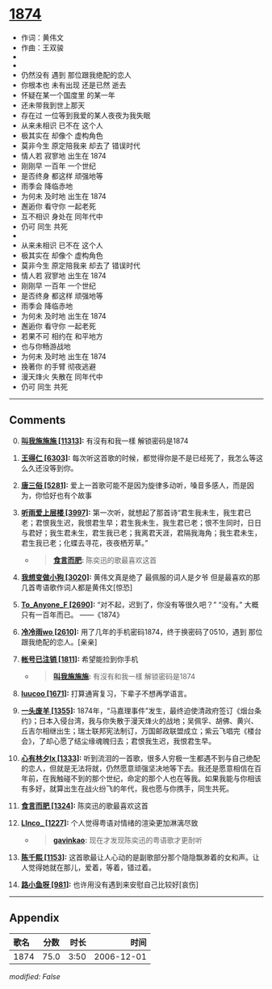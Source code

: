 # [1874](https://music.163.com/song?id=65588)

* 作词：黄伟文
* 作曲：王双骏
*
*
* 仍然没有 遇到 那位跟我绝配的恋人
* 你根本也 未有出现 还是已然 逝去
* 怀疑在某一个国度里 的某一年
* 还未带我到世上那天
* 存在过 一位等到我爱的某人夜夜为我失眠
* 从来未相识 已不在 这个人
* 极其实在 却像个 虚构角色
* 莫非今生 原定陪我来 却去了 错误时代
* 情人若 寂寥地 出生在 1874
* 刚刚早 一百年 一个世纪
* 是否终身 都这样 顽强地等
* 雨季会 降临赤地
* 为何未 及时地 出生在 1874
* 邂逅你 看守你 一起老死
* 互不相识 身处在 同年代中
* 仍可 同生 共死
* 
* 从来未相识 已不在 这个人
* 极其实在 却像个 虚构角色
* 莫非今生 原定陪我来 却去了 错误时代
* 情人若 寂寥地 出生在 1874
* 刚刚早 一百年 一个世纪
* 是否终身 都这样 顽强地等
* 雨季会 降临赤地
* 为何未 及时地 出生在 1874
* 邂逅你 看守你 一起老死
* 若果不可 相约在 和平地方
* 也与你畅游战地
* 为何未 及时地 出生在 1874
* 挽著你 的手臂 彻夜逃避
* 漫天烽火 失散在 同年代中
* 仍可 同生 共死


---

## Comments
0. **[叫我施施施 \[11313\]](https://music.163.com/#/user/home?id=15963030):** 有沒有和我一樣 解锁密码是1874

1. **[王得仁 \[6303\]](https://music.163.com/#/user/home?id=50394982):** 每次听这首歌的时候，都觉得你是不是已经死了，我怎么等这么久还没等到你。

2. **[唐三俗 \[5281\]](https://music.163.com/#/user/home?id=44314774):** 爱上一首歌可能不是因为旋律多动听，嗓音多感人，而是因为，你恰好也有个故事

3. **[听雨爱上层楼 \[3997\]](https://music.163.com/#/user/home?id=45944239):** 第一次听，就想起了那首诗“君生我未生，我生君已老；君恨我生迟，我恨君生早；君生我未生，我生君已老；恨不生同时，日日与君好；我生君未生，君生我已老；我离君天涯，君隔我海角；我生君未生，君生我已老；化蝶去寻花，夜夜栖芳草。”
	* > **[食言而肥](https://music.163.com/#/user/home?id=7350351):** 陈奕迅的歌最喜欢这首

4. **[我想变做小狗 \[3020\]](https://music.163.com/#/user/home?id=40576022):** 黄伟文真是绝了 最佩服的词人是夕爷 但是最喜欢的那几首粤语歌作词人都是黄伟文[惊恐]

5. **[To_Anyone_F \[2690\]](https://music.163.com/#/user/home?id=52550158):** “对不起，迟到了，你没有等很久吧？” “没有。”  大概只有一百年而已。  ——《1874》

6. **[冷冷雨wo \[2610\]](https://music.163.com/#/user/home?id=47705489):** 用了几年的手机密码1874，终于换密码了0510，遇到 那位跟我绝配的恋人。[亲亲]

7. **[帐号已注销 \[1811\]](https://music.163.com/#/user/home?id=66911041):** 希望能捡到你手机
	* > **[叫我施施施](https://music.163.com/#/user/home?id=15963030):** 有沒有和我一樣 解锁密码是1874

8. **[Iuucoo \[1671\]](https://music.163.com/#/user/home?id=34883253):** 打算通宵复习，下辈子不想再学语言。

9. **[一头废羊 \[1355\]](https://music.163.com/#/user/home?id=9819094):** 1874年，“马嘉理事件”发生，最终迫使清政府签订《烟台条约》；日本入侵台湾，我与你失散于漫天烽火的战地；吴佩孚、胡佛、黄兴、丘吉尔相继出生；瑞士联邦宪法制订，万国邮政联盟成立；紫云飞唱完《楼台会》，了却心愿了结尘缘魂魄归去；君恨我生迟，我恨君生早。

10. **[心有林夕lx \[1333\]](https://music.163.com/#/user/home?id=102186293):** 听到流泪的一首歌，很多人穷极一生都遇不到与自己绝配的恋人，但就是无法将就，仍然愿意顽强坚决地等下去。我还是愿意相信在百年前，在我触碰不到的那个世纪，命定的那个人也在等我。如果我能与你相该有多好，就算出生在战火纷飞的年代，我也愿与你携手，同生共死。

11. **[食言而肥 \[1324\]](https://music.163.com/#/user/home?id=7350351):** 陈奕迅的歌最喜欢这首

12. **[LInco_ \[1227\]](https://music.163.com/#/user/home?id=47015404):** 个人觉得粤语对情绪的渲染更加淋漓尽致
	* > **[gavinkao](https://music.163.com/#/user/home?id=9860205):** 现在才发现陈奕迅的粤语歌才更耐听

13. **[陈千熙 \[1153\]](https://music.163.com/#/user/home?id=261263385):** 这首歌最让人心动的是副歌部分那个隐隐飘渺着的女和声。让人觉得她就在那儿，爱着，等着，错过着。

14. **[路小鱼呀 \[981\]](https://music.163.com/#/user/home?id=41981905):** 也许用没有遇到来安慰自己比较好[哀伤]



---

## Appendix

|歌名|分数|时长|时间|
|:---|:---:|---:|---:|
|1874|75.0|3:50|2006-12-01

*modified: False*